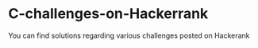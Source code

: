 # C-challenges-on-Hackerrank
You can find solutions regarding various challenges posted on Hackerank
